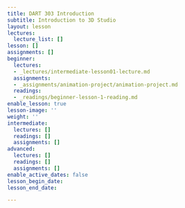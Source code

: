 ```yaml
---
title: DART 303 Introduction
subtitle: Introduction to 3D Studio
layout: lesson
lectures:
  lecture_list: []
lesson: []
assignments: []
beginner:
  lectures:
  - _lectures/intermediate-lesson01-lecture.md
  assignments:
  - _assignments/animation-project/animation-project.md
  readings:
  - _readings/beginner-lesson-1-reading.md
enable_lesson: true
lesson-image: ''
weight: ''
intermediate:
  lectures: []
  readings: []
  assignments: []
advanced:
  lectures: []
  readings: []
  assignments: []
enable_active_dates: false
lesson_begin_date: 
lesson_end_date: 

---
```

